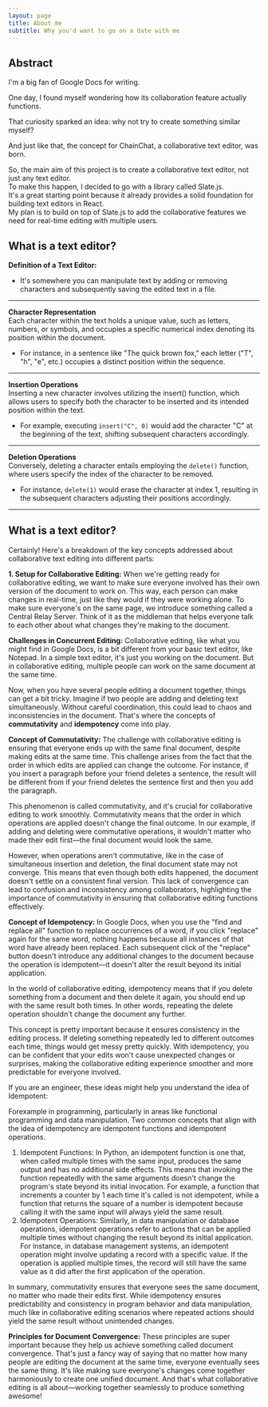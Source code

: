 ```yaml
---
layout: page
title: About me
subtitle: Why you'd want to go on a date with me
---
```


## Abstract

I'm a big fan of Google Docs for writing.

One day, I found myself wondering how its collaboration feature actually functions.

That curiosity sparked an idea: why not try to create something similar myself?

And just like that, the concept for ChainChat, a collaborative text editor, was born.

So, the main aim of this project is to create a collaborative text editor, not just any text editor.  
To make this happen, I decided to go with a library called Slate.js.  
It's a great starting point because it already provides a solid foundation for building text editors in React.  
My plan is to build on top of Slate.js to add the collaborative features we need for real-time editing with multiple users.

## What is a text editor?

**Definition of a Text Editor:**

- It's somewhere you can manipulate text by adding or removing characters and subsequently saving the edited text in a file.

---

**Character Representation**  
Each character within the text holds a unique value, such as letters, numbers, or symbols, and occupies a specific numerical index denoting its position within the document.

- For instance, in a sentence like "The quick brown fox," each letter ("T", "h", "e", etc.) occupies a distinct position within the sequence.

---

**Insertion Operations**  
Inserting a new character involves utilizing the insert() function, which allows users to specify both the character to be inserted and its intended position within the text.

- For example, executing `insert("C", 0)` would add the character "C" at the beginning of the text, shifting subsequent characters accordingly.

---

**Deletion Operations**  
Conversely, deleting a character entails employing the `delete()` function, where users specify the index of the character to be removed.

- For instance, `delete(1)` would erase the character at index 1, resulting in the subsequent characters adjusting their positions accordingly.

---

## What is a text editor?

Certainly! Here's a breakdown of the key concepts addressed about collaborative text editing into different parts:

**1. Setup for Collaborative Editing:**
When we're getting ready for collaborative editing, we want to make sure everyone involved has their own version of the document to work on. This way, each person can make changes in real-time, just like they would if they were working alone. To make sure everyone's on the same page, we introduce something called a Central Relay Server. Think of it as the middleman that helps everyone talk to each other about what changes they're making to the document.

**Challenges in Concurrent Editing:**
Collaborative editing, like what you might find in Google Docs, is a bit different from your basic text editor, like Notepad. In a simple text editor, it's just you working on the document. But in collaborative editing, multiple people can work on the same document at the same time.

Now, when you have several people editing a document together, things can get a bit tricky. Imagine if two people are adding and deleting text simultaneously. Without careful coordination, this could lead to chaos and inconsistencies in the document. That's where the concepts of **commutativity** and **idempotency** come into play.

**Concept of Commutativity:**
The challenge with collaborative editing is ensuring that everyone ends up with the same final document, despite making edits at the same time. This challenge arises from the fact that the order in which edits are applied can change the outcome. For instance, if you insert a paragraph before your friend deletes a sentence, the result will be different from if your friend deletes the sentence first and then you add the paragraph.

This phenomenon is called commutativity, and it's crucial for collaborative editing to work smoothly. Commutativity means that the order in which operations are applied doesn't change the final outcome. In our example, if adding and deleting were commutative operations, it wouldn't matter who made their edit first—the final document would look the same.

However, when operations aren't commutative, like in the case of simultaneous insertion and deletion, the final document state may not converge. This means that even though both edits happened, the document doesn't settle on a consistent final version. This lack of convergence can lead to confusion and inconsistency among collaborators, highlighting the importance of commutativity in ensuring that collaborative editing functions effectively.

**Concept of Idempotency:**
In Google Docs, when you use the "find and replace all" function to replace occurrences of a word, if you click "replace" again for the same word, nothing happens because all instances of that word have already been replaced. Each subsequent click of the "replace" button doesn't introduce any additional changes to the document because the operation is idempotent—it doesn't alter the result beyond its initial application.

In the world of collaborative editing, idempotency means that if you delete something from a document and then delete it again, you should end up with the same result both times. In other words, repeating the delete operation shouldn't change the document any further.

This concept is pretty important because it ensures consistency in the editing process. If deleting something repeatedly led to different outcomes each time, things would get messy pretty quickly. With idempotency, you can be confident that your edits won't cause unexpected changes or surprises, making the collaborative editing experience smoother and more predictable for everyone involved.

If you are an engineer, these ideas might help you understand the idea of Idempotent:

Forexample in programming, particularly in areas like functional programming and data manipulation. Two common concepts that align with the idea of idempotency are idempotent functions and idempotent operations.

1. Idempotent Functions: In Python, an idempotent function is one that, when called multiple times with the same input, produces the same output and has no additional side effects. This means that invoking the function repeatedly with the same arguments doesn't change the program's state beyond its initial invocation. For example, a function that increments a counter by 1 each time it's called is not idempotent, while a function that returns the square of a number is idempotent because calling it with the same input will always yield the same result.
2. Idempotent Operations: Similarly, in data manipulation or database operations, idempotent operations refer to actions that can be applied multiple times without changing the result beyond its initial application. For instance, in database management systems, an idempotent operation might involve updating a record with a specific value. If the operation is applied multiple times, the record will still have the same value as it did after the first application of the operation.

In summary, commutativity ensures that everyone sees the same document, no matter who made their edits first. While idempotency ensures predictability and consistency in program behavior and data manipulation, much like in collaborative editing scenarios where repeated actions should yield the same result without unintended changes.

**Principles for Document Convergence:**
These principles are super important because they help us achieve something called document convergence. That's just a fancy way of saying that no matter how many people are editing the document at the same time, everyone eventually sees the same thing. It's like making sure everyone's changes come together harmoniously to create one unified document. And that's what collaborative editing is all about—working together seamlessly to produce something awesome!

